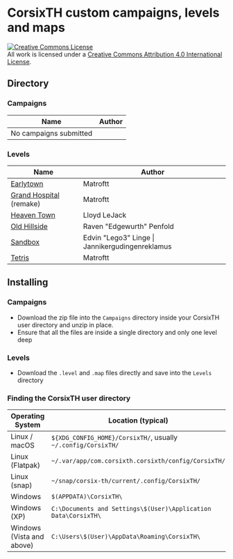 # CorsixTH custom campaigns, levels and maps

<a rel="license" href="http://creativecommons.org/licenses/by/4.0/"><img alt="Creative Commons License" style="border-width:0" src="https://i.creativecommons.org/l/by/4.0/80x15.png" /></a><br />All work is licensed under a <a rel="license" href="http://creativecommons.org/licenses/by/4.0/">Creative Commons Attribution 4.0 International License</a>.

## Directory

### Campaigns

| Name                   | Author |
|------------------------|--------|
| No campaigns submitted |        |

### Levels

| Name                                             | Author                                          |
|--------------------------------------------------|-------------------------------------------------|
| [Earlytown](Levels/Earlytown/)                   | Matroftt                                        |
| [Grand Hospital](Levels/GrandHospital/) (remake) | Matroftt                                        |
| [Heaven Town](Levels/HeavenTown/)                | Lloyd LeJack                                    |
| [Old Hillside](Levels/OldHillside/)              | Raven "Edgewurth" Penfold                       |
| [Sandbox](Levels/Sandbox/)                       | Edvin "Lego3" Linge \| Jannikergudingenreklamus |
| [Tetris](Levels/Tetris/)                         | Matroftt                                        |

## Installing

### Campaigns

- Download the zip file into the `Campaigns` directory inside your CorsixTH user directory and unzip in place.
- Ensure that all the files are inside a single directory and only one level deep

### Levels

- Download the `.level` and `.map` files directly and save into the `Levels` directory

### Finding the CorsixTH user directory

| Operating System          | Location (typical)                                             |
|---------------------------|----------------------------------------------------------------|
| Linux / macOS             | `${XDG_CONFIG_HOME}/CorsixTH/`, usually `~/.config/CorsixTH/`        |
| Linux (Flatpak)           | `~/.var/app/com.corsixth.corsixth/config/CorsixTH/`            |
| Linux (snap)              | `~/snap/corsix-th/current/.config/CorsixTH/`                   |
| Windows                   | `$(APPDATA)\CorsixTH\`                                         |
| Windows (XP)              | `C:\Documents and Settings\$(User)\Application Data\CorsixTH\` |
| Windows (Vista and above) | `C:\Users\$(User)\AppData\Roaming\CorsixTH\`                   |
